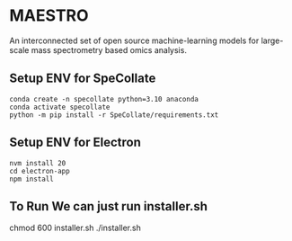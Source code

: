 # MAESTRO
An interconnected set of open source machine-learning models for large-scale mass spectrometry based omics analysis.

## Setup ENV for SpeCollate
```
conda create -n specollate python=3.10 anaconda
conda activate specollate
python -m pip install -r SpeCollate/requirements.txt
```

## Setup ENV for Electron
```
nvm install 20
cd electron-app
npm install
```

## To Run We can just run installer.sh
chmod 600 installer.sh
./installer.sh